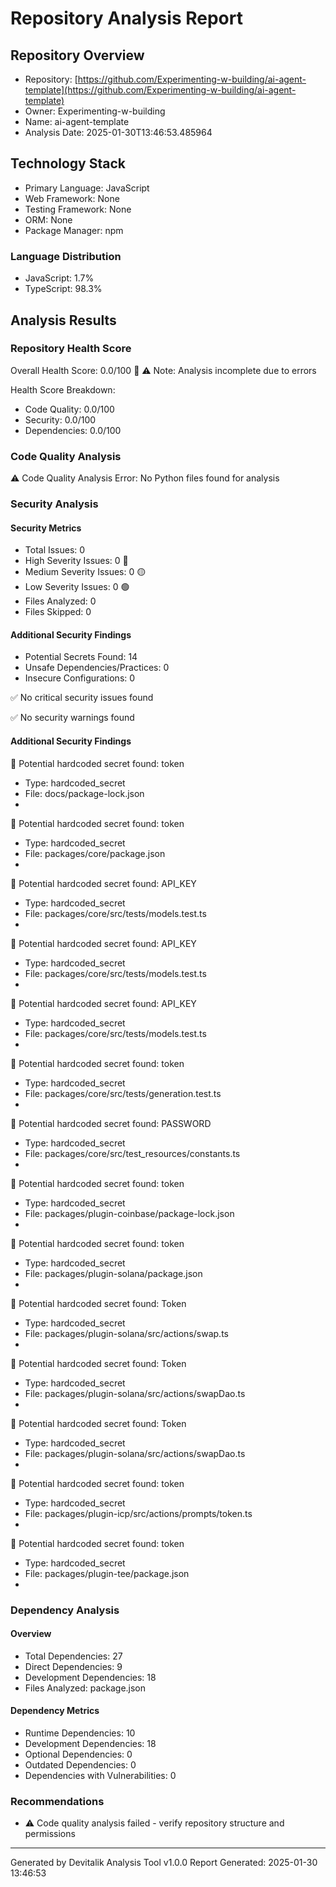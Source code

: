 # Repository Analysis Report

## Repository Overview
- Repository: [https://github.com/Experimenting-w-building/ai-agent-template](https://github.com/Experimenting-w-building/ai-agent-template)
- Owner: Experimenting-w-building
- Name: ai-agent-template
- Analysis Date: 2025-01-30T13:46:53.485964

## Technology Stack
- Primary Language: JavaScript
- Web Framework: None
- Testing Framework: None
- ORM: None
- Package Manager: npm

### Language Distribution

- JavaScript: 1.7%
- TypeScript: 98.3%

## Analysis Results

### Repository Health Score
Overall Health Score: 0.0/100 🔴
⚠️ Note: Analysis incomplete due to errors

Health Score Breakdown:
- Code Quality: 0.0/100
- Security: 0.0/100
- Dependencies: 0.0/100

### Code Quality Analysis

⚠️ Code Quality Analysis Error: No Python files found for analysis

### Security Analysis

#### Security Metrics
- Total Issues: 0
- High Severity Issues: 0 🔴
- Medium Severity Issues: 0 🟡
- Low Severity Issues: 0 🟢
- Files Analyzed: 0
- Files Skipped: 0

#### Additional Security Findings
- Potential Secrets Found: 14
- Unsafe Dependencies/Practices: 0
- Insecure Configurations: 0

✅ No critical security issues found

✅ No security warnings found

#### Additional Security Findings

🔴 Potential hardcoded secret found: token
- Type: hardcoded_secret
- File: docs/package-lock.json
- 

🔴 Potential hardcoded secret found: token
- Type: hardcoded_secret
- File: packages/core/package.json
- 

🔴 Potential hardcoded secret found: API_KEY
- Type: hardcoded_secret
- File: packages/core/src/tests/models.test.ts
- 

🔴 Potential hardcoded secret found: API_KEY
- Type: hardcoded_secret
- File: packages/core/src/tests/models.test.ts
- 

🔴 Potential hardcoded secret found: API_KEY
- Type: hardcoded_secret
- File: packages/core/src/tests/models.test.ts
- 

🔴 Potential hardcoded secret found: token
- Type: hardcoded_secret
- File: packages/core/src/tests/generation.test.ts
- 

🔴 Potential hardcoded secret found: PASSWORD
- Type: hardcoded_secret
- File: packages/core/src/test_resources/constants.ts
- 

🔴 Potential hardcoded secret found: token
- Type: hardcoded_secret
- File: packages/plugin-coinbase/package-lock.json
- 

🔴 Potential hardcoded secret found: token
- Type: hardcoded_secret
- File: packages/plugin-solana/package.json
- 

🔴 Potential hardcoded secret found: Token
- Type: hardcoded_secret
- File: packages/plugin-solana/src/actions/swap.ts
- 

🔴 Potential hardcoded secret found: Token
- Type: hardcoded_secret
- File: packages/plugin-solana/src/actions/swapDao.ts
- 

🔴 Potential hardcoded secret found: Token
- Type: hardcoded_secret
- File: packages/plugin-solana/src/actions/swapDao.ts
- 

🔴 Potential hardcoded secret found: token
- Type: hardcoded_secret
- File: packages/plugin-icp/src/actions/prompts/token.ts
- 

🔴 Potential hardcoded secret found: token
- Type: hardcoded_secret
- File: packages/plugin-tee/package.json
- 

### Dependency Analysis

#### Overview
- Total Dependencies: 27
- Direct Dependencies: 9
- Development Dependencies: 18
- Files Analyzed: package.json

#### Dependency Metrics
- Runtime Dependencies: 10
- Development Dependencies: 18
- Optional Dependencies: 0
- Outdated Dependencies: 0
- Dependencies with Vulnerabilities: 0

### Recommendations
- ⚠️ Code quality analysis failed - verify repository structure and permissions

---
Generated by Devitalik Analysis Tool v1.0.0
Report Generated: 2025-01-30 13:46:53
